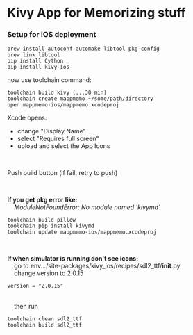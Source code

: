 # Kivy App for Memorizing stuff

### Setup for iOS deployment
```
brew install autoconf automake libtool pkg-config
brew link libtool
pip install Cython
pip install kivy-ios
```
now use toolchain command:
```
toolchain build kivy (...30 min)
toolchain create mappmemo ~/some/path/directory
open mappmemo-ios/mappmemo.xcodeproj
```
Xcode opens:
- change "Display Name"
- select "Requires full screen"
- upload and select the App Icons

<br/>

Push build button (if fail, retry to push)

<br/>

**If you get pkg error like:**
<br/>&nbsp;&nbsp;&nbsp; *ModuleNotFoundError: No module named 'kivymd'*

```
toolchain build pillow
toolchain pip install kivymd
toolchain update mappmemo-ios/mappmemo.xcodeproj
```

<br/>

**If when simulator is running don't see icons:**
<br/>&nbsp;&nbsp;&nbsp; go to env.../site-packages/kivy_ios/recipes/sdl2_ttf/__init__.py
<br/>&nbsp;&nbsp;&nbsp; change version to 2.0.15

```
version = "2.0.15"
```
<br/>&nbsp;&nbsp;&nbsp; then run
```
toolchain clean sdl2_ttf
toolchain build sdl2_ttf
```